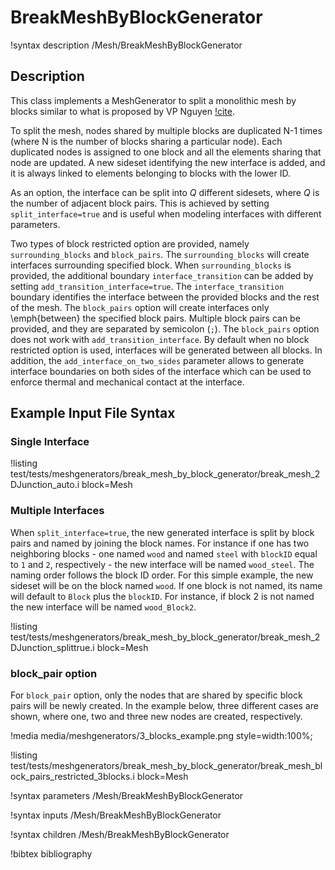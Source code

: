 # BreakMeshByBlockGenerator

!syntax description /Mesh/BreakMeshByBlockGenerator

## Description

This class implements a MeshGenerator to split a monolithic mesh by blocks similar to what is proposed by VP Nguyen [!cite](Nguyen2014).

To split the mesh, nodes shared by multiple blocks are duplicated N-1 times (where N is the number of blocks sharing a particular node). Each duplicated nodes is assigned to one block and all the elements sharing that node are updated. A new sideset identifying the new interface is added, and it is always linked to elements belonging to blocks with the lower ID.

As an option, the interface can be split into $Q$ different sidesets, where $Q$ is the number of adjacent block pairs. This is achieved by setting `split_interface=true` and is useful when modeling interfaces with different parameters.

Two types of block restricted option are provided, namely `surrounding_blocks` and `block_pairs`. The `surrounding_blocks` will create interfaces surrounding specified block. When `surrounding_blocks` is provided, the additional boundary `interface_transition` can be added by setting `add_transition_interface=true`. The `interface_transition` boundary identifies the interface between the provided blocks and the rest of the mesh. The `block_pairs` option will create interfaces  only \emph{between} the specified block pairs. Multiple block pairs can be provided, and they are separated by semicolon (`;`). The `block_pairs` option does not work with `add_transition_interface`. By default when no block restricted option is used, interfaces will be generated between all blocks. In addition, the `add_interface_on_two_sides` parameter allows to generate interface boundaries on both sides of the interface which can be used to enforce thermal and mechanical contact at the interface.

## Example Input File Syntax

### Single Interface

!listing test/tests/meshgenerators/break_mesh_by_block_generator/break_mesh_2DJunction_auto.i block=Mesh

### Multiple Interfaces

When `split_interface=true`, the new generated interface is split by block pairs
and named by joining the block names. For instance if one has two neighboring
blocks - one named `wood` and named `steel` with `blockID` equal to `1` and `2`,
respectively - the new interface will be named `wood_steel`. The naming order
follows the block ID order. For this simple example, the new sideset will be on
the block named `wood`. If one block is not named, its name will default to
`Block` plus the `blockID`. For instance, if block 2 is not named the new
interface will be named `wood_Block2`.

!listing test/tests/meshgenerators/break_mesh_by_block_generator/break_mesh_2DJunction_splittrue.i block=Mesh

### block_pair option

For `block_pair` option, only the nodes that are shared by specific block pairs will be newly created. In the example below, three different cases are shown, where one, two and three new nodes are created, respectively.

!media media/meshgenerators/3_blocks_example.png style=width:100%;

!listing test/tests/meshgenerators/break_mesh_by_block_generator/break_mesh_block_pairs_restricted_3blocks.i
         block=Mesh

!syntax parameters /Mesh/BreakMeshByBlockGenerator

!syntax inputs /Mesh/BreakMeshByBlockGenerator

!syntax children /Mesh/BreakMeshByBlockGenerator

!bibtex bibliography
